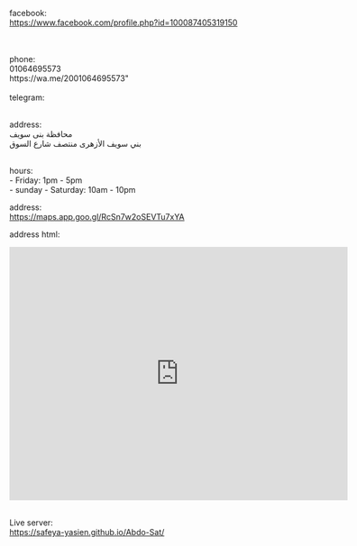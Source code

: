 facebook:<br>
https://www.facebook.com/profile.php?id=100087405319150

<br>
<br>
phone:<br>
01064695573
<br>
https://wa.me/2001064695573"

<br>
<br>
telegram:<br>

<br>

address:<br>
محافظة بنى سويف <br>
بني سويف الأزهرى منتصف شارع السوق <br>

<br>
hours:<br>
- Friday: 1pm - 5pm<br>
- sunday - Saturday: 10am - 10pm <br>

address: <br>
https://maps.app.goo.gl/RcSn7w2oSEVTu7xYA<br>

address html:<br>

<iframe src="https://www.google.com/maps/embed?pb=!1m18!1m12!1m3!1d871.6668348994145!2d31.078941230350843!3d29.08597359846376!2m3!1f0!2f0!3f0!3m2!1i1024!2i768!4f13.1!3m3!1m2!1s0x145a29dac2e97fa9%3A0xcbb92583beb3dcb2!2sABDO%20SAT!5e0!3m2!1sar!2seg!4v1710456434189!5m2!1sar!2seg" width="600" height="450" style="border:0;" allowfullscreen="" loading="lazy" referrerpolicy="no-referrer-when-downgrade"></iframe>
<br>
<br>

Live server: <br>
https://safeya-yasien.github.io/Abdo-Sat/
